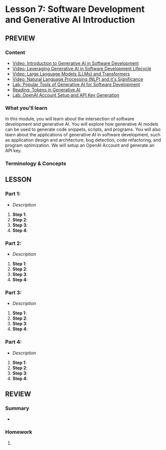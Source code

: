 # Lesson 7: Software Development and Generative AI Introduction

## PREVIEW

### Content

- [Video: Introduction to Generative AI in Software Development]()
- [Video: Leveraging Generative AI in Software Development Lifecycle]()
- [Video: Large Language Models (LLMs) and Transformers]()
- [Video: Natural Language Processing (NLP) and it's Significance]()
- [Lab: Popular Tools of Generative AI for Software Development]()
- [Reading: Tokens in Generative AI]()
- [Lab: OpenAI Account Setup and API Key Generation]()

### What you'll learn

In this module, you will learn about the intersection of software development and generative AI. You will explore how generative AI models can be used to generate code snippets, scripts, and programs. You will also learn about the applications of generative AI in software development, such as application design and architecture, bug detection, code refactoring, and program optimization. We will setup an OpenAI Account and generate an API key.

### Terminology & Concepts

## LESSON

### Part 1:

- _Description_

1. **Step 1**:
2. **Step 2**:
3. **Step 3**:
4. **Step 4**:

### Part 2:

- _Description_

1. **Step 1**:
2. **Step 2**:
3. **Step 3**:
4. **Step 4**:

### Part 3:

- _Description_

1. **Step 1**:
2. **Step 2**:
3. **Step 3**:
4. **Step 4**:

### Part 4:

- _Description_

1. **Step 1**:
2. **Step 2**:
3. **Step 3**:
4. **Step 4**:

## REVIEW

### Summary

-

### Homework

1.
